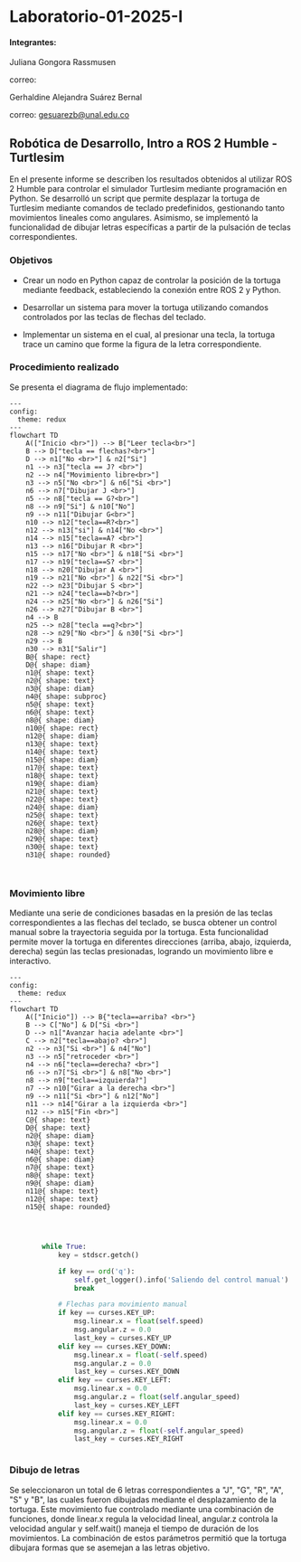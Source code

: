 # Laboratorio-01-2025-I
#### Integrantes:
Juliana Gongora Rassmusen

correo:

Gerhaldine Alejandra Suárez Bernal

correo: gesuarezb@unal.edu.co

## Robótica de Desarrollo, Intro a ROS 2 Humble - Turtlesim
En el presente informe se describen los resultados obtenidos al utilizar ROS 2 Humble para controlar el simulador Turtlesim mediante programación en Python. Se desarrolló un script que permite desplazar la tortuga de Turtlesim mediante comandos de teclado predefinidos, gestionando tanto movimientos lineales como angulares. Asimismo, se implementó la funcionalidad de dibujar letras específicas a partir de la pulsación de teclas correspondientes.

### Objetivos
- Crear un nodo en Python capaz de controlar la posición de la tortuga mediante feedback, estableciendo la conexión entre ROS 2 y Python.

- Desarrollar un sistema para mover la tortuga utilizando comandos controlados por las teclas de flechas del teclado.

- Implementar un sistema en el cual, al presionar una tecla, la tortuga trace un camino que forme la figura de la letra correspondiente.
### Procedimiento realizado


Se presenta el diagrama de flujo implementado:

```mermaid
---
config:
  theme: redux
---
flowchart TD
    A(["Inicio <br>"]) --> B["Leer tecla<br>"]
    B --> D["tecla == flechas?<br>"]
    D --> n1["No <br>"] & n2["Si"]
    n1 --> n3["tecla == J? <br>"]
    n2 --> n4["Movimiento libre<br>"]
    n3 --> n5["No <br>"] & n6["Si <br>"]
    n6 --> n7["Dibujar J <br>"]
    n5 --> n8["tecla == G?<br>"]
    n8 --> n9["Si"] & n10["No"]
    n9 --> n11["Dibujar G<br>"]
    n10 --> n12["tecla==R?<br>"]
    n12 --> n13["si"] & n14["No <br>"]
    n14 --> n15["tecla==A? <br>"]
    n13 --> n16["Dibujar R <br>"]
    n15 --> n17["No <br>"] & n18["Si <br>"]
    n17 --> n19["tecla==S? <br>"]
    n18 --> n20["Dibujar A <br>"]
    n19 --> n21["No <br>"] & n22["Si <br>"]
    n22 --> n23["Dibujar S <br>"]
    n21 --> n24["tecla==b?<br>"]
    n24 --> n25["No <br>"] & n26["Si"]
    n26 --> n27["Dibujar B <br>"]
    n4 --> B
    n25 --> n28["tecla ==q?<br>"]
    n28 --> n29["No <br>"] & n30["Si <br>"]
    n29 --> B
    n30 --> n31["Salir"]
    B@{ shape: rect}
    D@{ shape: diam}
    n1@{ shape: text}
    n2@{ shape: text}
    n3@{ shape: diam}
    n4@{ shape: subproc}
    n5@{ shape: text}
    n6@{ shape: text}
    n8@{ shape: diam}
    n10@{ shape: rect}
    n12@{ shape: diam}
    n13@{ shape: text}
    n14@{ shape: text}
    n15@{ shape: diam}
    n17@{ shape: text}
    n18@{ shape: text}
    n19@{ shape: diam}
    n21@{ shape: text}
    n22@{ shape: text}
    n24@{ shape: diam}
    n25@{ shape: text}
    n26@{ shape: text}
    n28@{ shape: diam}
    n29@{ shape: text}
    n30@{ shape: text}
    n31@{ shape: rounded}



```


### Movimiento libre 

Mediante una serie de condiciones basadas en la presión de las teclas correspondientes a las flechas del teclado, se busca obtener un control manual sobre la trayectoria seguida por la tortuga. Esta funcionalidad permite mover la tortuga en diferentes direcciones (arriba, abajo, izquierda, derecha) según las teclas presionadas, logrando un movimiento libre e interactivo.
```mermaid
---
config:
  theme: redux
---
flowchart TD
    A(["Inicio"]) --> B{"tecla==arriba? <br>"}
    B --> C["No"] & D["Si <br>"]
    D --> n1["Avanzar hacia adelante <br>"]
    C --> n2["tecla==abajo? <br>"]
    n2 --> n3["Si <br>"] & n4["No"]
    n3 --> n5["retroceder <br>"]
    n4 --> n6["tecla==derecha? <br>"]
    n6 --> n7["Si <br>"] & n8["No <br>"]
    n8 --> n9["tecla==izquierda?"]
    n7 --> n10["Girar a la derecha <br>"]
    n9 --> n11["Si <br>"] & n12["No"]
    n11 --> n14["Girar a la izquierda <br>"]
    n12 --> n15["Fin <br>"]
    C@{ shape: text}
    D@{ shape: text}
    n2@{ shape: diam}
    n3@{ shape: text}
    n4@{ shape: text}
    n6@{ shape: diam}
    n7@{ shape: text}
    n8@{ shape: text}
    n9@{ shape: diam}
    n11@{ shape: text}
    n12@{ shape: text}
    n15@{ shape: rounded}



```
```python

        while True:
            key = stdscr.getch()

            if key == ord('q'):
                self.get_logger().info('Saliendo del control manual')
                break

            # Flechas para movimiento manual
            if key == curses.KEY_UP:
                msg.linear.x = float(self.speed)
                msg.angular.z = 0.0
                last_key = curses.KEY_UP
            elif key == curses.KEY_DOWN:
                msg.linear.x = float(-self.speed)
                msg.angular.z = 0.0
                last_key = curses.KEY_DOWN
            elif key == curses.KEY_LEFT:
                msg.linear.x = 0.0
                msg.angular.z = float(self.angular_speed)
                last_key = curses.KEY_LEFT
            elif key == curses.KEY_RIGHT:
                msg.linear.x = 0.0
                msg.angular.z = float(-self.angular_speed)
                last_key = curses.KEY_RIGHT

```
```python


```



### Dibujo de letras
Se seleccionaron un total de 6 letras correspondientes a "J", "G", "R", "A", "S" y "B", las cuales fueron dibujadas mediante el desplazamiento de la tortuga. Este movimiento fue controlado mediante una combinación de funciones, donde linear.x regula la velocidad lineal, angular.z controla la velocidad angular y self.wait() maneja el tiempo de duración de los movimientos. La combinación de estos parámetros permitió que la tortuga dibujara formas que se asemejan a las letras objetivo.



